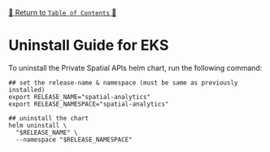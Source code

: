 [🔗 Return to `Table of Contents` 🔗](../../../README.md#guides)

# Uninstall Guide for EKS

To uninstall the Private Spatial APIs helm chart, run the following command:

```shell
## set the release-name & namespace (must be same as previously installed)
export RELEASE_NAME="spatial-analytics"
export RELEASE_NAMESPACE="spatial-analytics"

## uninstall the chart
helm uninstall \
  "$RELEASE_NAME" \
  --namespace "$RELEASE_NAMESPACE"
```